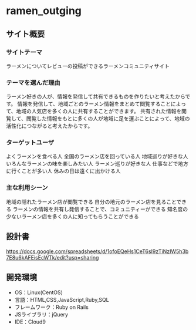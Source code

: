 # ramen_outging

## サイト概要
### サイトテーマ
ラーメンについてレビューの投稿ができるラーメンコミュニティサイト

### テーマを選んだ理由
ラーメン好きの人が、情報を発信して共有できるものを作りたいと考えたからです。
情報を発信して、地域ごとのラーメン情報をまとめて閲覧することによって、地域の人気店を多くの人に共有することができます。
共有された情報を閲覧して、閲覧した情報をもとに多くの人が地域に足を運ぶことによって、地域の活性化につながると考えたからです。


### ターゲットユーザ
よくラーメンを食べる人
全国のラーメン店を回っている人
地域巡りが好きな人
いろんなラーメンの味を楽しみたい人
ラーメン巡りが好きな人
仕事などで地方に行くことが多い人
休みの日は遠くに出かける人


### 主な利用シーン
地域の隠れたラーメン店が閲覧できる
自分の地元のラーメン店を見ることできる
ラーメンの情報を共有し発信することで、コミュニティーができる
知名度の少ないラーメン店を多くの人に知ってもらうことができる


## 設計書
https://docs.google.com/spreadsheets/d/1ofoEQeHs1CeT6sI9zTiNzIW5h3b7E8u6kAFEisEcWTk/edit?usp=sharing

## 開発環境
- OS：Linux(CentOS)
- 言語：HTML,CSS,JavaScript,Ruby,SQL
- フレームワーク：Ruby on Rails
- JSライブラリ：jQuery
- IDE：Cloud9

